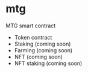 # mtg
MTG smart contract

- Token contract 
- Staking (coming soon)
- Farming (coming soon)
- NFT (coming soon)
- NFT staking (coming soon)
